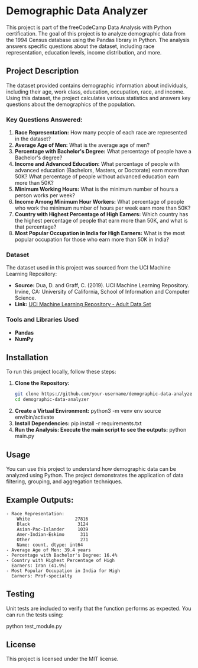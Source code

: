 # Demographic Data Analyzer

This project is part of the freeCodeCamp Data Analysis with Python certification. The goal of this project is to analyze demographic data from the 1994 Census database using the Pandas library in Python. The analysis answers specific questions about the dataset, including race representation, education levels, income distribution, and more.

## Project Description

The dataset provided contains demographic information about individuals, including their age, work class, education, occupation, race, and income. Using this dataset, the project calculates various statistics and answers key questions about the demographics of the population.

### Key Questions Answered:
1. **Race Representation:** How many people of each race are represented in the dataset?
2. **Average Age of Men:** What is the average age of men?
3. **Percentage with Bachelor's Degree:** What percentage of people have a Bachelor's degree?
4. **Income and Advanced Education:** What percentage of people with advanced education (Bachelors, Masters, or Doctorate) earn more than 50K? What percentage of people without advanced education earn more than 50K?
5. **Minimum Working Hours:** What is the minimum number of hours a person works per week?
6. **Income Among Minimum Hour Workers:** What percentage of people who work the minimum number of hours per week earn more than 50K?
7. **Country with Highest Percentage of High Earners:** Which country has the highest percentage of people that earn more than 50K, and what is that percentage?
8. **Most Popular Occupation in India for High Earners:** What is the most popular occupation for those who earn more than 50K in India?

### Dataset

The dataset used in this project was sourced from the UCI Machine Learning Repository:

- **Source:** Dua, D. and Graff, C. (2019). UCI Machine Learning Repository. Irvine, CA: University of California, School of Information and Computer Science.
- **Link:** [UCI Machine Learning Repository - Adult Data Set](https://archive.ics.uci.edu/ml/datasets/adult)

### Tools and Libraries Used
- **Pandas**
- **NumPy**

## Installation

To run this project locally, follow these steps:

1. **Clone the Repository:**
   ```bash
   git clone https://github.com/your-username/demographic-data-analyzer.git
   cd demographic-data-analyzer
2. **Create a Virtual Environment:**
    python3 -m venv env
    source env/bin/activate
3. **Install Dependencies:**
    pip install -r requirements.txt
4. **Run the Analysis: Execute the main script to see the outputs:**
    python main.py

## Usage

You can use this project to understand how demographic data can be analyzed using Python. The project demonstrates the application of data filtering, grouping, and aggregation techniques.

## Example Outputs: 
    - Race Representation:
        White                 27816
        Black                  3124
        Asian-Pac-Islander     1039
        Amer-Indian-Eskimo      311
        Other                   271
        Name: count, dtype: int64
    - Average Age of Men: 39.4 years
    - Percentage with Bachelor's Degree: 16.4%
    - Country with Highest Percentage of High      
      Earners: Iran (41.9%)
    - Most Popular Occupation in India for High 
      Earners: Prof-specialty

## Testing

Unit tests are included to verify that the function performs as expected. You can run the tests using:

python test_module.py

## License

This project is licensed under the MIT license.
